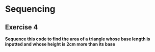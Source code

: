 # Sequencing
## Exercise 4

**Sequence this code to find the area of a triangle whose base length is inputted and whose height is 2cm more than its base**